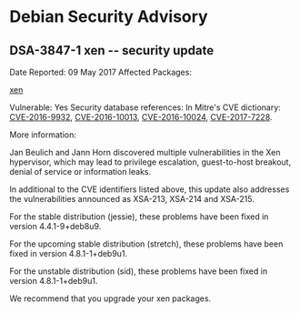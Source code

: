 
Debian Security Advisory
========================


DSA-3847-1 xen -- security update
---------------------------------



Date Reported:
09 May 2017
Affected Packages:

[xen](https://packages.debian.org/src:xen)

Vulnerable:
Yes
Security database references:
In Mitre's CVE dictionary: [CVE-2016-9932](https://security-tracker.debian.org/tracker/CVE-2016-9932), [CVE-2016-10013](https://security-tracker.debian.org/tracker/CVE-2016-10013), [CVE-2016-10024](https://security-tracker.debian.org/tracker/CVE-2016-10024), [CVE-2017-7228](https://security-tracker.debian.org/tracker/CVE-2017-7228).  

More information:

Jan Beulich and Jann Horn discovered multiple vulnerabilities in the Xen
hypervisor, which may lead to privilege escalation, guest-to-host
breakout, denial of service or information leaks.


In additional to the CVE identifiers listed above, this update also
addresses the vulnerabilities announced as XSA-213, XSA-214 and XSA-215.


For the stable distribution (jessie), these problems have been fixed in
version 4.4.1-9+deb8u9.


For the upcoming stable distribution (stretch), these problems have been
fixed in version 4.8.1-1+deb9u1.


For the unstable distribution (sid), these problems have been fixed in
version 4.8.1-1+deb9u1.


We recommend that you upgrade your xen packages.





